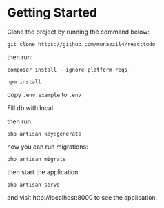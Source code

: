 # Getting Started
Clone the project by running the command below:

`git clone https://github.com/munazzil4/reacttodo`

then run:

`composer install --ignore-platform-reqs`

`npm install`

copy `.env.example` to `.env`

Fill db with local.

then run:

`php artisan key:generate`


now you can run migrations:

`php artisan migrate`

then start the application:

`php artisan serve`

and visit http://localhost:8000 to see the application.

